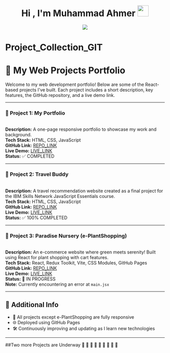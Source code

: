 <h1 align="center"><b>Hi , I'm Muhammad Ahmer </b><img src="https://media.giphy.com/media/hvRJCLFzcasrR4ia7z/giphy.gif" width="35"></h1>
<!--  -->
<p align="center">
  <a href="https://github.com/DenverCoder1/readme-typing-svg"><img src="https://readme-typing-svg.herokuapp.com?font=Time+New+Roman&amp;color=cyan&amp;size=25&amp;center=true&amp;vCenter=true&amp;width=600&amp;height=100&amp;lines=Assalamu+O+Alaikum+Warahmatullah..♥++;Undergraduate,;Computer+Science+Student,;IT+Support+Specialist,;Cybersecurity+Analyst/Enthusiast,;Love+to+learn+new+stuffs..&lt;3"></a>

# Project_Collection_GIT

# 🌱 My Web Projects Portfolio

Welcome to my web development portfolio! Below are some of the React-based projects I've built. Each project includes a short description, key features, the GitHub repository, and a live demo link.

---


### 📌 Project 1: **My Portfolio**
<br><b>Description:</b> A one-page responsive portfolio to showcase my work and background.<br>
<b>Tech Stack:</b> HTML, CSS, JavaScript<br>
<b>GitHub Link:</b> <a href="https://github.com/Ahmer-kun/myportfolio/">REPO_LINK</a><br>
<b>Live Demo:</b> <a href="https://ahmer-kun.github.io/myportfolio/">LIVE_LINK</a><br>
<b>Status:</b> ✅ COMPLETED

---

### 📌 Project 2: **Travel Buddy**
<br><b>Description:</b> A travel recommendation website created as a final project for the IBM Skills Network JavaScript Essentials course.<br>
<b>Tech Stack:</b> HTML, CSS, JavaScript<br>
<b>GitHub Link:</b> <a href="https://github.com/Ahmer-kun/Final-project-for-Travel-Recommendation">REPO_LINK</a><br>
<b>Live Demo:</b> <a href="https://ahmer-kun.github.io/Final-project-for-Travel-Recommendation/">LIVE_LINK</a><br>
<b>Status:</b> ✅ 100% COMPLETED

---

### 📌 Project 3: **Paradise Nursery (e-PlantShopping)**
<br><b>Description:</b> An e-commerce website where green meets serenity! Built using React for plant shopping with cart features.<br>
<b>Tech Stack:</b> React, Redux Toolkit, Vite, CSS Modules, GitHub Pages<br>
<b>GitHub Link:</b> <a href="https://github.com/Ahmer-kun/REACT-e-plantShopping">REPO_LINK</a><br>
<b>Live Demo:</b> <a href="https://ahmer-kun.github.io/REACT-e-plantShopping/">LIVE_LINK</a><br>
<b>Status:</b> 🚧 IN PROGRESS<br>
<b>Note:</b> Currently encountering an error at `main.jsx`

---

## 🔗 Additional Info

- 💼 All projects except e-PlantShopping are fully responsive
- 🌐 Deployed using GitHub Pages
- 🛠️ Continuously improving and updating as I learn new technologies

---
##Two more Projects are Underway
🚧 🚧 🚧 🚧 🚧 🚧 🚧 🚧 🚧 
